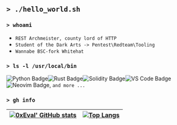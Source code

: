 ## `> ./hello_world.sh`

### `> whoami`

- `REST Archmeister, county lord of HTTP`
- `Student of the Dark Arts -> Pentest\Redteam\Tooling`
- `Wannabe BSC-fork Whitehat`

### `> ls -l /usr/local/bin`
![Python Badge](https://img.shields.io/badge/Python-EFC656.svg?style=for-the-badge&logo=python&logoColor=black)![Rust Badge](https://img.shields.io/badge/rust-DD5527.svg?&style=for-the-badge&logo=rust&logoColor=white)![Solidity Badge](https://img.shields.io/badge/Solidity-1E1E1E?style=for-the-badge&logo=solidity&logoColor=white)![VS Code Badge](https://img.shields.io/badge/VSCode-5CA4E6?style=for-the-badge&logo=visual-studio-code&logoColor=white)![Neovim Badge](https://img.shields.io/badge/neovim-%2357A143.svg?&style=for-the-badge&logo=neovim&logoColor=white), `and more ...`

### `> gh info`

[![0xEval' GitHub stats](https://github-readme-stats.vercel.app/api?username=0xeval&show_icons=true&theme=dark&text_color=fff&border_color=79ff97&hide_title=true)](https://github.com/0xeval) | [![Top Langs](https://github-readme-stats.vercel.app/api/top-langs/?username=0xeval&theme=dark&text_color=fff&border_color=79ff97&layout=compact)](https://github.com/bugahontas) 
| ----------- | ------------ |
